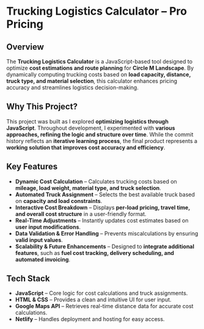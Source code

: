 # Trucking Logistics Calculator – Pro Pricing

## Overview  
The **Trucking Logistics Calculator** is a JavaScript-based tool designed to optimize **cost estimations and route planning** for **Circle M Landscape**. By dynamically computing trucking costs based on **load capacity, distance, truck type, and material selection**, this calculator enhances pricing accuracy and streamlines logistics decision-making.

## Why This Project?  
This project was built as I explored **optimizing logistics through JavaScript**. Throughout development, I experimented with **various approaches, refining the logic and structure over time**. While the commit history reflects an **iterative learning process**, the final product represents a **working solution that improves cost accuracy and efficiency**.

## Key Features  
- **Dynamic Cost Calculation** – Calculates trucking costs based on **mileage, load weight, material type, and truck selection**.  
- **Automated Truck Assignment** – Selects the best available truck based on **capacity and load constraints**.  
- **Interactive Cost Breakdown** – Displays **per-load pricing, travel time, and overall cost structure** in a user-friendly format.  
- **Real-Time Adjustments** – Instantly updates cost estimates based on **user input modifications**.  
- **Data Validation & Error Handling** – Prevents miscalculations by ensuring **valid input values**.  
- **Scalability & Future Enhancements** – Designed to **integrate additional features**, such as **fuel cost tracking, delivery scheduling, and automated invoicing**.  

## Tech Stack  
- **JavaScript** – Core logic for cost calculations and truck assignments.  
- **HTML & CSS** – Provides a clean and intuitive UI for user input.  
- **Google Maps API** – Retrieves real-time distance data for accurate cost calculations.  
- **Netlify** – Handles deployment and hosting for easy access.  